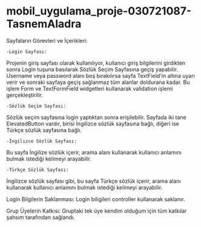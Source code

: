 # mobil_uygulama_proje-030721087-TasnemAladra

Sayfaların Görevleri ve İçerikleri:

    -Login Sayfası:
Projenin giriş sayfası olarak kullanılıyor, kullanıcı giriş bilgilerini girdikten sonra Login tuşuna
basılarak Sözlük Seçim Sayfasına geçiş yapabilir. Username veya password alanı boş bırakılırsa sayfa
TextField'in altına uyarı verir ve sonraki sayfaya geçiş sağlanmaz tüm alanlar doldurana kadar. 
Bu işlem Form ve TextFormField widgetleri kullanarak validation işlemi gerçekleştirilir.

    -Sözlük Seçim Sayfası:
Sözlük seçim sayfasına login yaptıktan sonra erişilebilir. Sayfada iki tane ElevatedButton vardır, 
birisi İngilizce sözlük sayfasına bağlı, diğeri ise Türkçe sözlük sayfasına bağlı.

    -İngilizce Sözlük Sayfası:
Bu sayfa İngilize sözlük içerir, arama alanı kullanarak kullanıcı anlamını bulmak istediği kelimeyi 
arayabilir.

    -Türkçe Sözlük Sayfası:
İngilizce sözlük sayfası gibi, bu sayfa Türkçe sözlük içerir, arama alanı kullanarak kullanıcı 
anlamını bulmak istediği kelimeyi arayabilir.

Login Bilgilerin Saklanması:
    Login biligileri controller kullanarak saklanır.

Grup Üyelerin Katkısı: 
    Gruptaki tek üye kendim olduğum için tüm katkılar şahsım tarafından sağlandı.